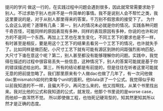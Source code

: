 提问的学问
做这一行的，在实践过程中问题会遇到很多，因此就常常需要求助于别人。不过求助于别人也并不是一件简单的事情。我不是说别人会不帮忙之类，我这里要说的是，对于从别人那里得来的答案，千万别不假思索的接受下了。
为什么会这么说呢？道理有几条：第一，别人的情况未必就是你的情况。实践各种问题千奇百怪，可能同样的原因表现有多种，同样的表现原因有多种，你说的也许和对方的不是同一个东西。再加上工艺也在发生变化，不同工艺下的要求也是不一样，有时甚至是相反，要是用这个工艺下的结果去看另一个工艺下的情况，也许就失手了。比如同样是做匹配，小尺寸工艺下就有可能有源区到阱的间距强烈影响匹配，大尺寸下谁在意这个呢？第二，别人甚至都没有能够理解你的问题。实践中，我觉得在描述的过程中很容易丢失一些信息，这种情况下，别人的答案可能就是基于你的错误描述给出的。第三，所有的结论都是有前提的，但是往往在听者这里可能就无意的把前提忽略了。我们那里原来有个人做dac也做了几年了，有一次问他做dac里mismatch如何约束每个unit的面积。他blala讲了一个公式。我觉得似乎和以前我知道的不一样，且偏大不少。再问怎么来的，他又找啊找，从某个书里找出来。我对比他的公式和我知道的公式，就发现，他那个书里说的是worse case，而他却一直浑然不觉。
所以即使做工程，也怕死记硬背型的，知其然更知其所以然才是正确的态度。
 

